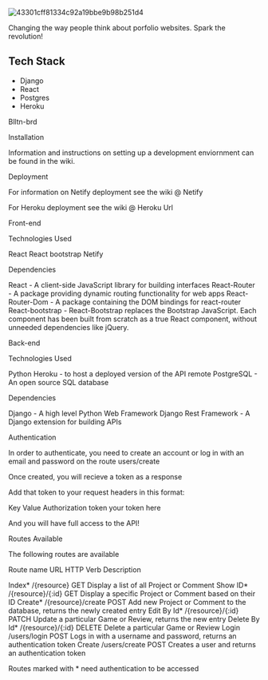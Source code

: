 ![43301cff81334c92a19bbe9b98b251d4](https://user-images.githubusercontent.com/3163892/114476406-c4ef2d80-9bbf-11eb-9c7a-e1eea57d1a27.png)

Changing the way people think about porfolio websites. Spark the revolution!

## Tech Stack
 - Django
 - React
 - Postgres
 - Heroku


Blltn-brd

Installation

Information and instructions on setting up a development enviornment can be found in the wiki.

Deployment

For information on Netify deployment see the wiki @ Netify

For Heroku deployment see the wiki @ Heroku Url

Front-end

Technologies Used

React
React bootstrap
Netify


Dependencies

React - A client-side JavaScript library for building interfaces
React-Router - A package providing dynamic routing functionality for web apps
React-Router-Dom - A package containing the DOM bindings for react-router
React-bootstrap - React-Bootstrap replaces the Bootstrap JavaScript. Each component has been built from scratch as a true React component, without unneeded dependencies like jQuery.

Back-end


Technologies Used

Python
Heroku - to host a deployed version of the API remote
PostgreSQL - An open source SQL database

Dependencies

Django - A high level Python Web Framework
Django Rest Framework - A Django extension for building APIs

Authentication

In order to authenticate, you need to create an account or log in with an email and password on the route users/create

Once created, you will recieve a token as a response

Add that token to your request headers in this format:

Key	                           Value
Authorization	       token your token here

And you will have full access to the API!

Routes Available

The following routes are available

Route name	 URL	          HTTP Verb	           Description


Index*	      /{resource}	       GET	   Display a list of all Project or Comment
Show ID*	  /{resource}/{:id}	   GET     Display a specific Project or Comment
                                           based on their ID
Create*	      /{resource}/create   POST	   Add new Project or Comment to the
                                           database, returns the newly created entry
Edit By Id*	  /{resource}/{:id}	   PATCH   Update a particular Game or Review,
                                           returns the new entry
Delete By Id* /{resource}/{:id}	   DELETE  Delete a particular Game or Review
Login	      /users/login	       POST	   Logs in with a username and password,
                                           returns an authentication token
Create	      /users/create	       POST	   Creates a user and returns an
                                            authentication token
                                            
Routes marked with * need authentication to be accessed
